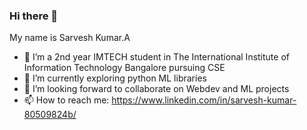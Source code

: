 ### Hi there 👋
  My name is Sarvesh Kumar.A
- 🔭 I’m a 2nd year IMTECH student in The International Institute of Information Technology Bangalore pursuing CSE
- 🌱 I’m currently exploring python ML libraries
- 👯 I’m looking forward to collaborate on Webdev and ML projects
- 📫 How to reach me: https://www.linkedin.com/in/sarvesh-kumar-80509824b/
